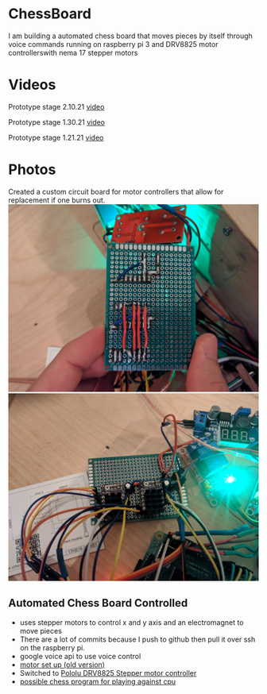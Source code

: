 # ChessBoard
I am building a automated chess board that moves pieces by itself through voice commands
running on raspberry pi 3 and DRV8825 motor controllerswith nema 17 stepper motors

# Videos
Prototype stage 2.10.21 [video](https://www.youtube.com/watch?v=23EdfVoHuEU&feature=youtu.be&ab_channel=AndrewChen)

Prototype stage 1.30.21 [video](https://youtu.be/bjvCjh__WXg)

Prototype stage 1.21.21 [video](https://youtu.be/2joaITZlWBY)

# Photos
Created a custom circuit board for motor controllers that allow for replacement if one burns out.
![](Circuit_Back.jpg)
![](Circuit_Front.jpg)

## Automated Chess Board Controlled
* uses stepper motors to control x and y axis and an electromagnet to move pieces
* There are a lot of commits because I push to github then pull it over ssh on the raspberry pi.
* google voice api to use voice control
* [motor set up (old version)](https://learn.adafruit.com/adafruit-dc-and-stepper-motor-hat-for-raspberry-pi/powering-motors)
* Switched to [Pololu DRV8825 Stepper motor controller](https://www.youtube.com/watch?v=LUbhPKBL_IU&t=1412s&ab_channel=rdagger68)
* [possible chess program for playing against cpu](https://code-projects.org/simple-chess-game-in-python-with-source-code/)
